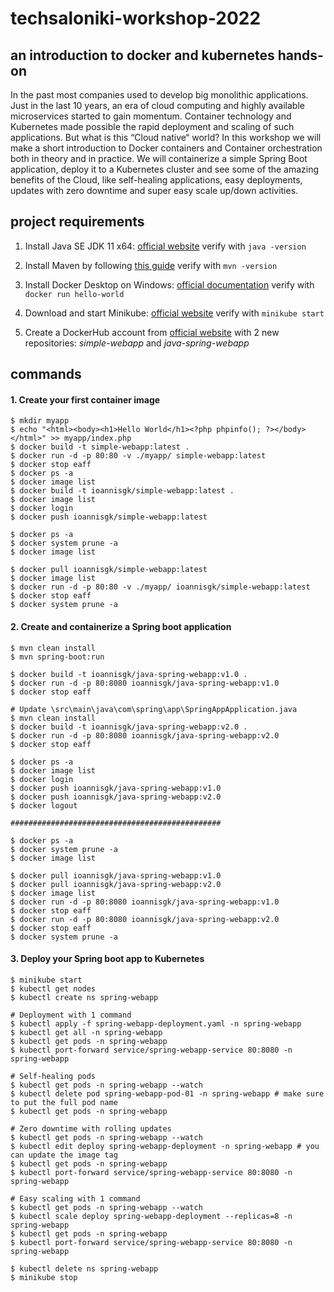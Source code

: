 # techsaloniki-workshop-2022

## an introduction to docker and kubernetes hands-on

In the past most companies used to develop big monolithic applications. Just in the last 10 years, an era of cloud computing and highly available microservices started to gain momentum. Container technology and Kubernetes made possible the rapid deployment and scaling of such applications. But what is this “Cloud native“ world? In this workshop we will make a short introduction to Docker containers and Container orchestration both in theory and in practice. We will containerize a simple Spring Boot application, deploy it to a Kubernetes cluster and see some of the amazing benefits of the Cloud, like self-healing applications, easy deployments, updates with zero downtime and super easy scale up/down activities.

## project requirements

1. Install Java SE JDK 11 x64: [official website](https://www.oracle.com/java/technologies/javase-jdk11-downloads.html) verify with `java -version`

2. Install Maven by following [this guide](https://mkyong.com/maven/how-to-install-maven-in-windows/) verify with `mvn -version`

3. Install Docker Desktop on Windows: [official documentation](https://docs.docker.com/desktop/windows/install/) verify with `docker run hello-world`

4. Download and start Minikube: [official website](https://minikube.sigs.k8s.io/docs/start/) verify with `minikube start`

5. Create a DockerHub account from [official website](https://hub.docker.com/) with 2 new repositories: *simple-webapp* and *java-spring-webapp*


## commands

#### 1. Create your first container image

```
$ mkdir myapp
$ echo "<html><body><h1>Hello World</h1><?php phpinfo(); ?></body></html>" >> myapp/index.php
$ docker build -t simple-webapp:latest .
$ docker run -d -p 80:80 -v ./myapp/ simple-webapp:latest
$ docker stop eaff
$ docker ps -a
$ docker image list
$ docker build -t ioannisgk/simple-webapp:latest .
$ docker image list
$ docker login
$ docker push ioannisgk/simple-webapp:latest

$ docker ps -a
$ docker system prune -a
$ docker image list

$ docker pull ioannisgk/simple-webapp:latest
$ docker image list
$ docker run -d -p 80:80 -v ./myapp/ ioannisgk/simple-webapp:latest
$ docker stop eaff
$ docker system prune -a
```

#### 2. Create and containerize a Spring boot application

```
$ mvn clean install
$ mvn spring-boot:run

$ docker build -t ioannisgk/java-spring-webapp:v1.0 .
$ docker run -d -p 80:8080 ioannisgk/java-spring-webapp:v1.0
$ docker stop eaff

# Update \src\main\java\com\spring\app\SpringAppApplication.java
$ mvn clean install
$ docker build -t ioannisgk/java-spring-webapp:v2.0 .
$ docker run -d -p 80:8080 ioannisgk/java-spring-webapp:v2.0
$ docker stop eaff

$ docker ps -a
$ docker image list
$ docker login
$ docker push ioannisgk/java-spring-webapp:v1.0
$ docker push ioannisgk/java-spring-webapp:v2.0
$ docker logout

###############################################

$ docker ps -a
$ docker system prune -a
$ docker image list

$ docker pull ioannisgk/java-spring-webapp:v1.0
$ docker pull ioannisgk/java-spring-webapp:v2.0
$ docker image list
$ docker run -d -p 80:8080 ioannisgk/java-spring-webapp:v1.0
$ docker stop eaff
$ docker run -d -p 80:8080 ioannisgk/java-spring-webapp:v2.0
$ docker stop eaff
$ docker system prune -a
```

#### 3. Deploy your Spring boot app to Kubernetes

```
$ minikube start
$ kubectl get nodes
$ kubectl create ns spring-webapp

# Deployment with 1 command
$ kubectl apply -f spring-webapp-deployment.yaml -n spring-webapp
$ kubectl get all -n spring-webapp
$ kubectl get pods -n spring-webapp
$ kubectl port-forward service/spring-webapp-service 80:8080 -n spring-webapp

# Self-healing pods
$ kubectl get pods -n spring-webapp --watch
$ kubectl delete pod spring-webapp-pod-01 -n spring-webapp # make sure to put the full pod name
$ kubectl get pods -n spring-webapp

# Zero downtime with rolling updates
$ kubectl get pods -n spring-webapp --watch
$ kubectl edit deploy spring-webapp-deployment -n spring-webapp # you can update the image tag
$ kubectl get pods -n spring-webapp
$ kubectl port-forward service/spring-webapp-service 80:8080 -n spring-webapp

# Easy scaling with 1 command
$ kubectl get pods -n spring-webapp --watch
$ kubectl scale deploy spring-webapp-deployment --replicas=8 -n spring-webapp
$ kubectl get pods -n spring-webapp
$ kubectl port-forward service/spring-webapp-service 80:8080 -n spring-webapp

$ kubectl delete ns spring-webapp
$ minikube stop
```
